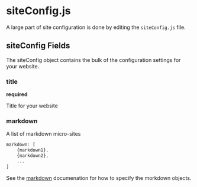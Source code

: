 # siteConfig.js

A large part of site configuration is done by editing the ``siteConfig.js`` file.

## siteConfig Fields

The siteConfig object contains the bulk of the configuration settings for your website.

### title

**required**

Title for your website

### markdown

A list of markdown micro-sites
```javascript
markdown: [
    {markdown1},
    {markdown2},
    ...
]
```
See the [markdown](./markdown.md) documenation for how to specify the morkdown objects.
